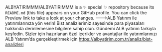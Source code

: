 
ALBYATIRIMMM/ALBYATIRIMMM is a ✨ special ✨ repository because its `README.md` (this file) appears on your GitHub profile.
You can click the Preview link to take a look at your changes.
--->ALB Yatırım ile yatırımlarınıza yön verin! Bist analizlerimiz sayesinde para piyasaları hakkında 
derinlemesine bilgilere sahip olun. Gündemi ALB yatırım farkıyla keşfedin. Sizler için hazırlanan özel 
içerikler ve avantajlar ile yatırımlarınızı ALB Yatırım’da gerçekleştirmek için 
https://albyatirim.com.tr/analiz/bist-analizleri

